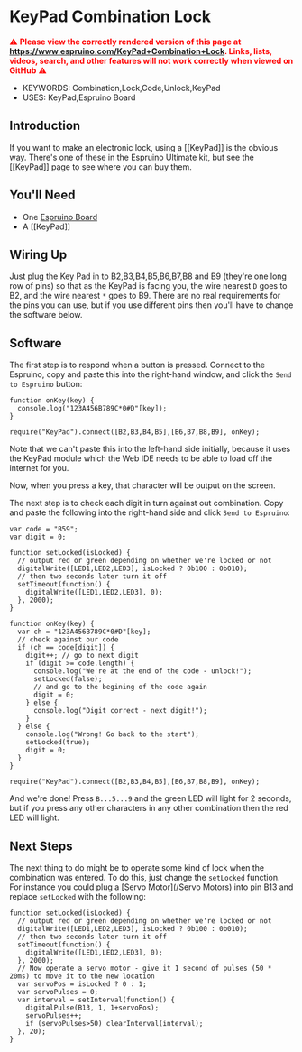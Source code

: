 <!--- Copyright (c) 2013 Gordon Williams, Pur3 Ltd. See the file LICENSE for copying permission. -->
KeyPad Combination Lock
==========================

<span style="color:red">:warning: **Please view the correctly rendered version of this page at https://www.espruino.com/KeyPad+Combination+Lock. Links, lists, videos, search, and other features will not work correctly when viewed on GitHub** :warning:</span>

* KEYWORDS: Combination,Lock,Code,Unlock,KeyPad
* USES: KeyPad,Espruino Board

Introduction
-----------

If you want to make an electronic lock, using a [[KeyPad]] is the obvious way. There's one of these in the Espruino Ultimate kit, but see the [[KeyPad]] page to see where you can buy them.

You'll Need
----------

* One [Espruino Board](/Original)
* A [[KeyPad]]

Wiring Up
--------

Just plug the Key Pad in to B2,B3,B4,B5,B6,B7,B8 and B9 (they're one long row of pins) so that as the KeyPad is facing you, the wire nearest ```D``` goes to B2, and the wire nearest ```*``` goes to B9. There are no real requirements for the pins you can use, but if you use different pins then you'll have to change the software below.

Software
-------

The first step is to respond when a button is pressed. Connect to the Espruino, copy and paste this into the right-hand window, and click the ```Send to Espruino``` button:

```
function onKey(key) {
  console.log("123A456B789C*0#D"[key]);
}

require("KeyPad").connect([B2,B3,B4,B5],[B6,B7,B8,B9], onKey);
```

Note that we can't paste this into the left-hand side initially, because it uses the KeyPad module which the Web IDE needs to be able to load off the internet for you.

Now, when you press a key, that character will be output on the screen.

The next step is to check each digit in turn against out combination. Copy and paste the following into the right-hand side and click ```Send to Espruino```:

```
var code = "B59";
var digit = 0;

function setLocked(isLocked) {
  // output red or green depending on whether we're locked or not
  digitalWrite([LED1,LED2,LED3], isLocked ? 0b100 : 0b010);
  // then two seconds later turn it off
  setTimeout(function() {
    digitalWrite([LED1,LED2,LED3], 0);
  }, 2000);
}

function onKey(key) {
  var ch = "123A456B789C*0#D"[key];
  // check against our code
  if (ch == code[digit]) {
    digit++; // go to next digit
    if (digit >= code.length) {
      console.log("We're at the end of the code - unlock!");
      setLocked(false);
      // and go to the begining of the code again
      digit = 0;
    } else {
      console.log("Digit correct - next digit!");
    }
  } else {
    console.log("Wrong! Go back to the start");
    setLocked(true);
    digit = 0;
  }
}

require("KeyPad").connect([B2,B3,B4,B5],[B6,B7,B8,B9], onKey);
```

And we're done! Press ```B...5...9``` and the green LED will light for 2 seconds, but if you press any other characters in any other combination then the red LED will light.

Next Steps
---------

The next thing to do might be to operate some kind of lock when the combination was entered. To do this, just change the ```setLocked``` function. For instance you could plug a [Servo Motor](/Servo Motors) into pin B13 and replace ```setLocked``` with the following:

```
function setLocked(isLocked) {
  // output red or green depending on whether we're locked or not
  digitalWrite([LED1,LED2,LED3], isLocked ? 0b100 : 0b010);
  // then two seconds later turn it off
  setTimeout(function() {
    digitalWrite([LED1,LED2,LED3], 0);
  }, 2000);
  // Now operate a servo motor - give it 1 second of pulses (50 * 20ms) to move it to the new location
  var servoPos = isLocked ? 0 : 1;
  var servoPulses = 0;
  var interval = setInterval(function() {
    digitalPulse(B13, 1, 1+servoPos);
    servoPulses++;
    if (servoPulses>50) clearInterval(interval);
  }, 20);
}
```
